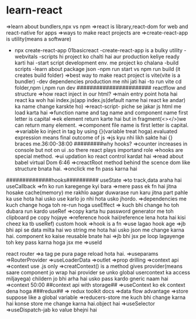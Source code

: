 # learn-react

=>learn about bundlers,npx vs npm
=>react is library,react-dom for web and react-native for apps
=>ways to make react projects are
=>create-react-app is utility(means a software)

- npx create-react-app 01basicreact
  -create-react-app is a bulky utility
  -webvitals
  -scripts hi project ko chalti hai aur production keliye ready karti hai
  -start script development env. me project ko chalana
  -build scripts
  -learn about package json
  -npm run start vs npm run build (it creates build folder)
  =>best way to make react project is vite(vite is a bundler)
  -dev dependencies production me nhi jati hai
  -to run vite cd folder,npm i,npm run dev
  #######################
  reactflow and structure
  =>how react inject in our html?
  =>main entry point hota hai react ka woh hai index.js(app index.js(default name hai react ke andar) ka name change karskte ho)
  =>react-script- piche se jakar js html me load karta hai
=>function name and tag name and component name first letter is capital
=>ek element return karte hai but in fragment(<></>)we can return many element.
=>component file name is first letter is capital.
=>variable ko inject in tag by using {}(variable treat hoga).evaluated expression means final outcome of js
=>js kyu nhi likh sakte hai {} braces me.36:00-38:00
#########why hooks?
=>counter increases in console but not on ui .so there react plays importand role
=>hooks are special method.
=>ui updation ko react control kardat hai
=>read about babel
virtual Dom 6:46
=>creactRoot method behind the scence dom like structure bnata hai.
=>onclick me fn pass karna hai 

##############hooks##########
useState
=>to track,data araha hai
useCallback
=>fn ko run karegenge kyi bara 
=>mere pass ek fn hai jitna hosake cache(memory) me rakhlo aagar duwarase run karu jitna part pahle ka use hota hai usko use karlo jo nhi hota usko jhordo.
=>dependencies me kuch change hoga toh re-run hoga
useEffect
=> kuch bhi change ho toh dubara run kardo
useRef
=>copy karta hu password generator me toh clipboard pe copy hojaye
=>reference hook hai(reference lena hota hai kisi cheez ka tb useRef)
custom hook
=>hook is a fn
=>use lagao hook age
=>jb bhi api se data milta hai wo string me hota hai usko json me change karna hai.
component ko kaise reusable bnate hai
=>jb bhi jsx pe loop lagayenge toh key pass karna hoga jsx me
=>useId

react router
=>a tag pe pura page reload hota hai.
=>useparams
=>RouterProvider 
=>useLoaderData
=>outlet
=>prop drilling
=>context api
=>context use .js only
=>creatContext() is a method gives provider(means saare component jo wrap hai provider se unko global usercontext ka access miljayega)
childern jo bhi arha hai usko pass kardo gneric naam hai
=>context 50:00
##context api with storage##
=>useContext ko ek context dena hoga
###redux##
=> redux toolkit docs
=>data flow advantage
=>store suppose like a global variable
=>reducers-store me kuch bhi change karna hai konse store me change karna hai.object hai
=>useSelector
=>useDispatch-jab ko value bhejni hai